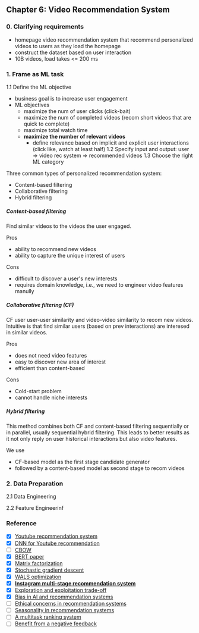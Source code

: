 ## Chapter 6: Video Recommendation System

### 0. Clarifying requirements
- homepage video recommendation system that recommend personalized videos to users as they load the homepage
- construct the dataset based on user interaction
- 10B videos, load takes <= 200 ms

### 1. Frame as ML task
1.1 Define the ML objective
- business goal is to increase user engagement
- ML objectives
    - maximize the num of user clicks (click-bait)
    - maximize the num of completed videos (recom short videos that are quick to complete)
    - maximize total watch time
    - **maximize the number of relevant videos**
        - define relevance based on implicit and explicit user interactions (click like, watch at least half)
1.2 Specify input and output: user => video rec system => recommended videos
1.3 Choose the right ML category

Three common types of personalized recommendation system:
- Content-based filtering
- Collaborative filtering
- Hybrid filtering

##### Content-based filtering
Find similar videos to the videos the user engaged.

Pros
- ability to recommend new videos
- ability to capture the unique interest of users

Cons
- difficult to discover a user's new interests
- requires domain knowledge, i.e., we need to engineer video features manully

##### Collaborative filtering (CF)
CF user user-user similarity and video-video similarity to recom new videos. Intuitive is that find similar users (based on prev interactions) are interesed in similar videos.

Pros
- does not need video features
- easy to discover new area of interest
- efficient than content-based

Cons
- Cold-start problem
- cannot handle niche interests

##### Hybrid filtering
This method combines both CF and content-based filtering sequentially or in parallel, usually sequential hybrid filtering. This leads to better results as it not only reply on user historical interactions but also video features.

We use 
- CF-based model as the first stage candidate generator
- followed by a content-based model as second stage to recom videos

### 2. Data Preparation
2.1 Data Engineering

2.2 Feature Engineerinf


### Reference
- [x] [Youtube recommendation system](https://blog.youtube/inside-youtube/on-youtubes-recommendation-system/)
- [x] [DNN for Youtube recommendation](http://static.googleusercontent.com/media/research.google.com/en//pubs/archive/45530.pdf)
- [ ] [CBOW](https://arxiv.org/pdf/1301.3781.pdf)
- [x] [BERT paper](https://arxiv.org/abs/1810.04805)
- [x] [Matrix factorization](https://developers.google.com/machine-learning/recommendation/collaborative/matrix)
- [x] [Stochastic gradient descent](https://en.wikipedia.org/wiki/Stochastic_gradient_descent)
- [x] [WALS optimization](https://fairyonice.github.io/Learn-about-collaborative-filtering-and-weighted-alternating-least-square-with-tensorflow.html)
- [x] [**Instagram multi-stage recommendation system**](https://instagram-engineering.com/powered-by-ai-instagrams-explore-recommender-system-7ca901d2a882)
- [x] [Exploration and exploitation trade-off](https://en.wikipedia.org/wiki/Multi-armed_bandit)
- [x] [Bias in AI and recommendation systems](https://www.searchenginejournal.com/biases-search-recommender-systems/339319/)
- [ ] [Ethical concerns in recommendation systems](https://link.springer.com/article/10.1007/s00146-020-00950-y)
- [ ] [Seasonality in recommendation systems](https://www.computer.org/csdl/proceedings-article/big-data/2019/09005954/1hJsfgT0qL6)
- [ ] [A multitask ranking system](https://daiwk.github.io/assets/youtube-multitask.pdf)
- [ ] [Benefit from a negative feedback](https://arxiv.org/pdf/1607.04228.pdf)
